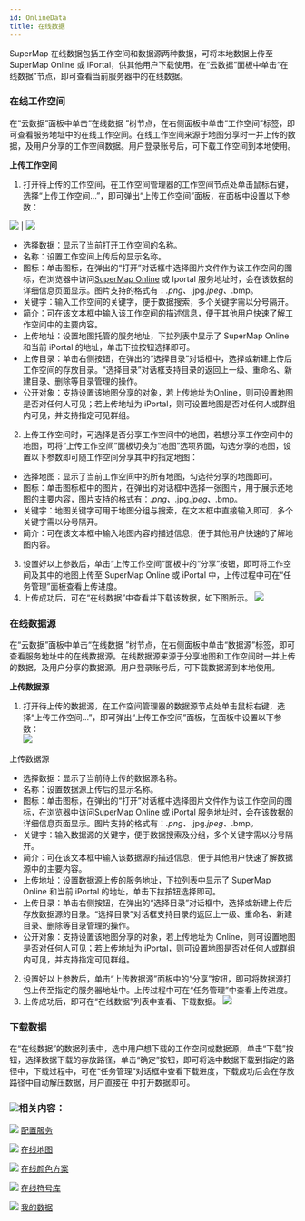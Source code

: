 ```yaml
---
id: OnlineData
title: 在线数据
---
```

SuperMap 在线数据包括工作空间和数据源两种数据，可将本地数据上传至 SuperMap Online 或
iPortal，供其他用户下载使用。在“云数据”面板中单击“在线数据”节点，即可查看当前服务器中的在线数据。

### 在线工作空间

在“云数据”面板中单击“在线数据
”树节点，在右侧面板中单击“工作空间”标签，即可查看服务地址中的在线工作空间。在线工作空间来源于地图分享时一并上传的数据，及用户分享的工作空间数据。用户登录账号后，可下载工作空间到本地使用。

**上传工作空间**

1. 打开待上传的工作空间，在工作空间管理器的工作空间节点处单击鼠标右键，选择“上传工作空间...”，即可弹出“上传工作空间”面板，在面板中设置以下参数：     

![](img/ShareWorkspace.png) | ![](img/ShareWorkspace_Map.png)  


* 选择数据：显示了当前打开工作空间的名称。
* 名称：设置工作空间上传后的显示名称。
* 图标：单击图标，在弹出的“打开”对话框中选择图片文件作为该工作空间的图标，在浏览器中访问[SuperMap Online](https://www.supermapol.com/) 或 Iportal 服务地址时，会在该数据的详细信息页面显示。图片支持的格式有：*.png、*.jpg.*jpeg、*.bmp。
* 关键字：输入工作空间的关键字，便于数据搜索，多个关键字需以分号隔开。
* 简介：可在该文本框中输入该工作空间的描述信息，便于其他用户快速了解工作空间中的主要内容。
* 上传地址：设置地图托管的服务地址，下拉列表中显示了 SuperMap Online 和当前 iPortal 的地址，单击下拉按钮选择即可。
* 上传目录：单击右侧按钮，在弹出的“选择目录”对话框中，选择或新建上传后工作空间的存放目录。“选择目录”对话框支持目录的返回上一级、重命名、新建目录、删除等目录管理的操作。
* 公开对象：支持设置该地图分享的对象，若上传地址为Online，则可设置地图是否对任何人可见；若上传地址为 iPortal，则可设置地图是否对任何人或群组内可见，并支持指定可见群组。
2. 上传工作空间时，可选择是否分享工作空间中的地图，若想分享工作空间中的地图，可将“上传工作空间”面板切换为“地图”选项界面，勾选分享的地图，设置以下参数即可随工作空间分享其中的指定地图： 
* 选择地图：显示了当前工作空间中的所有地图，勾选待分享的地图即可。
* 图标：单击图标框中的图片，在弹出的对话框中选择一张图片，用于展示还地图的主要内容，图片支持的格式有：*.png、*.jpg.*jpeg、*.bmp。
* 关键字：地图关键字可用于地图分组与搜索，在文本框中直接输入即可，多个关键字需以分号隔开。
* 简介：可在该文本框中输入地图内容的描述信息，便于其他用户快速的了解地图内容。
3. 设置好以上参数后，单击“上传工作空间”面板中的“分享”按钮，即可将工作空间及其中的地图上传至 SuperMap Online 或 iPortal 中，上传过程中可在“任务管理”面板查看上传进度。
4. 上传成功后，可在“在线数据”中查看并下载该数据，如下图所示。  ![](img/ShareWorkspaceResult.png)  


### 在线数据源

在“云数据”面板中单击“在线数据
”树节点，在右侧面板中单击“数据源”标签，即可查看服务地址中的在线数据源。在线数据源来源于分享地图和工作空间时一并上传的数据，及用户分享的数据源。用户登录账号后，可下载数据源到本地使用。

**上传数据源**

1. 打开待上传的数据源，在工作空间管理器的数据源节点处单击鼠标右键，选择“上传工作空间...”，即可弹出“上传工作空间”面板，在面板中设置以下参数：   
 ![](img/ShareDatasource.png)  

上传数据源  
* 选择数据：显示了当前待上传的数据源名称。
* 名称：设置数据源上传后的显示名称。
* 图标：单击图标，在弹出的“打开”对话框中选择图片文件作为该工作空间的图标，在浏览器中访问[SuperMap Online](https://www.supermapol.com/) 或 iPortal 服务地址时，会在该数据的详细信息页面显示。图片支持的格式有：*.png、*.jpg.*jpeg、*.bmp。
* 关键字：输入数据源的关键字，便于数据搜索及分组，多个关键字需以分号隔开。
* 简介：可在该文本框中输入该数据源的描述信息，便于其他用户快速了解数据源中的主要内容。
* 上传地址：设置数据源上传的服务地址，下拉列表中显示了 SuperMap Online 和当前 iPortal 的地址，单击下拉按钮选择即可。
* 上传目录：单击右侧按钮，在弹出的“选择目录”对话框中，选择或新建上传后存放数据源的目录。“选择目录”对话框支持目录的返回上一级、重命名、新建目录、删除等目录管理的操作。
* 公开对象：支持设置该地图分享的对象，若上传地址为 Online，则可设置地图是否对任何人可见；若上传地址为 iPortal，则可设置地图是否对任何人或群组内可见，并支持指定可见群组。
2. 设置好以上参数后，单击“上传数据源”面板中的“分享”按钮，即可将数据源打包上传至指定的服务器地址中。上传过程中可在“任务管理”中查看上传进度。
3. 上传成功后，即可在“在线数据”列表中查看、下载数据。  ![](img/ShareDatasourceResult.png)  


### 下载数据

在“在线数据”的数据列表中，选中用户想下载的工作空间或数据源，单击“下载”按钮，选择数据下载的存放路径，单击“确定”按钮，即可将选中数据下载到指定的路径中，下载过程中，可在“任务管理”对话框中查看下载进度，下载成功后会在存放路径中自动解压数据，用户直接在
中打开数据即可。

### ![](../img/read.gif)相关内容：

![](../img/smalltitle.png) [配置服务](ConfigureAddress.htm)

![](../img/smalltitle.png) [在线地图](OnlineMap.htm)

![](../img/smalltitle.png) [在线颜色方案](OnlineColorSchemes.htm)

![](../img/smalltitle.png) [在线符号库](OnlineSymbol.htm)

![](../img/smalltitle.png) [我的数据](OnlineMyData.htm)

